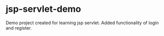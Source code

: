 # jsp-servlet-demo
Demo project created for learning jsp servlet. Added functionality of login and register.
